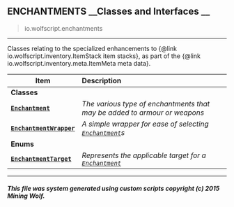 ## ENCHANTMENTS __Classes and Interfaces __

>io.wolfscript.enchantments

---

Classes relating to the specialized enhancements to {@link io.wolfscript.inventory.ItemStack item stacks}, as part of the {@link io.wolfscript.inventory.meta.ItemMeta meta data}.

Item | Description   
--- | :--- 
__Classes__|
__[`Enchantment`](Enchantment.md)__ | _The various type of enchantments that may be added to armour or weapons_ 
__[`EnchantmentWrapper`](EnchantmentWrapper.md)__ | _A simple wrapper for ease of selecting [`Enchantment`](Enchantment.md)s_ 
__Enums__|
__[`EnchantmentTarget`](EnchantmentTarget.md)__ | _Represents the applicable target for a [`Enchantment`](Enchantment.md)_ 



---



##### This file was system generated using custom scripts copyright (c) 2015 Mining Wolf.
	

